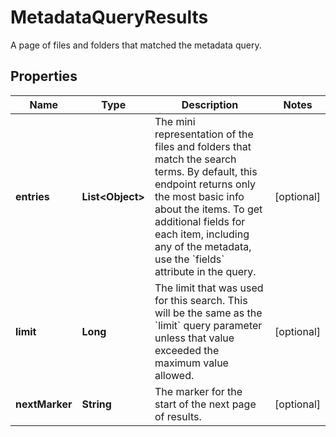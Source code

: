 

# MetadataQueryResults

A page of files and folders that matched the metadata query.

## Properties

| Name | Type | Description | Notes |
|------------ | ------------- | ------------- | -------------|
|**entries** | **List&lt;Object&gt;** | The mini representation of the files and folders that match the search terms.  By default, this endpoint returns only the most basic info about the items. To get additional fields for each item, including any of the metadata, use the &#x60;fields&#x60; attribute in the query. |  [optional] |
|**limit** | **Long** | The limit that was used for this search. This will be the same as the &#x60;limit&#x60; query parameter unless that value exceeded the maximum value allowed. |  [optional] |
|**nextMarker** | **String** | The marker for the start of the next page of results. |  [optional] |




